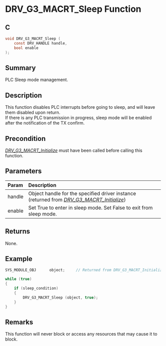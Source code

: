 # DRV_G3_MACRT_Sleep Function

## C

```c
void DRV_G3_MACRT_Sleep (
    const DRV_HANDLE handle, 
    bool enable 
);
```

## Summary

PLC Sleep mode management.

## Description

This function disables PLC interrupts before going to sleep, and will leave them disabled upon return.   
If there is any PLC transmission in progress, sleep mode will be enabled after the notification of the TX confirm.

## Precondition

[*DRV_G3_MACRT_Initialize*](GUID-8D6705DB-D96A-4786-9724-F6B586F876B7.html) must have been called before calling this function.

## Parameters

| Param | Description |
|:----- |:----------- |
| handle | Object handle for the specified driver instance (returned from [*DRV_G3_MACRT_Initialize*](GUID-8D6705DB-D96A-4786-9724-F6B586F876B7.html)) |
| enable | Set True to enter in sleep mode. Set False to exit from sleep mode. |

## Returns

None.

## Example

```c
SYS_MODULE_OBJ      object;     // Returned from DRV_G3_MACRT_Initialize

while (true)
{
    if (sleep_condition)
    {
        DRV_G3_MACRT_Sleep (object, true);
    }
}
```

## Remarks

This function will never block or access any resources that may cause it to block.

